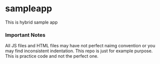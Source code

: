 # sampleapp
This is hybrid sample app

### Important Notes 
All JS files and HTML files may have not perfect naimg convention or you may find inconsistent indentation. This repo is just for example purpose. This is practice code and not the perfect one.
